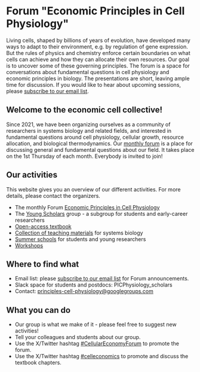 # Forum "Economic Principles in Cell Physiology"

Living cells, shaped by billions of years of evolution, have developed many ways to adapt to their environment, e.g. by regulation of gene expression. But the rules of physics and chemistry enforce certain boundaries on what cells can achieve and how they can allocate their own resources. Our goal is to uncover some of these governing principles. The forum is a space for conversations about fundamental questions in cell physiology and economic principles in biology. The presentations are short, leaving ample time for discussion. If you would like to hear about upcoming sessions, please [subscribe to our email list](https://ls.kuleuven.be/cgi-bin/wa?SUBED1=PRINCIPLESCELLPHYSIOL&A=1).


## Welcome to the economic cell collective!

Since 2021, we have been organizing ourselves as a community of researchers in systems biology and related fields, and interested in fundamental questions around cell physiology, cellular growth, resource allocation, and biological thermodynamics. Our [monthly forum](https://principlescellphysiology.org/forum.html) is a place for discussing general and fundamental questions about our field. It takes place on the 1st Thursday of each month. Everybody is invited to join!

## Our activities

This website gives you an overview of our different activities. For more details, please contact the organizers.

- The monthly Forum [Economic Principles in Cell Physiology](https://principlescellphysiology.org/forum.html)
- The [Young Scholars](https://principlescellphysiology.org/scholars.html) group - a subgroup for students and early-career researchers
- [Open-access textbook](https://principlescellphysiology.org/book-economic-principles/index.html)
- [Collection of teaching materials](https://principlescellphysiology.org/teaching.html) for systems biology
-  [Summer schools](https://principlescellphysiology.org/summer-school-2024/index.html) for students and young researchers
- [Workshops](https://principlescellphysiology.org/workshop.html)

## Where to find what

- Email list: please [subscribe to our email list](https://ls.kuleuven.be/cgi-bin/wa?SUBED1=PRINCIPLESCELLPHYSIOL&A=1) for Forum announcements.
- Slack space for students and postdocs: PlCPhysiology_scholars
- Contact: [principles-cell-physiology@googlegroups.com](principles-cell-physiology@googlegroups.com)

## What you can do
- Our group is what we make of it - please feel free to suggest new activities!
- Tell your colleagues and students about our group.
- Use the X/Twitter hashtag [#CellularEconomyForum](https://x.com/search?q=%23CellularEconomyForum) to promote the forum.
- Use the X/Twitter hashtag [#celleconomics](https://x.com/search?q=%23celleconomics) to promote and discuss the textbook chapters.
